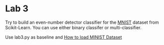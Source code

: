 # Lab 3

Try to build an even-number detector classifier for the [MNIST](http://yann.lecun.com/exdb/mnist/) dataset from Scikit-Learn. You can use either binary classifer or multi-classifier.

Use lab3.py as baseline and [How to load MINIST Dataset](http://rasbt.github.io/mlxtend/user_guide/data/loadlocal_mnist/)